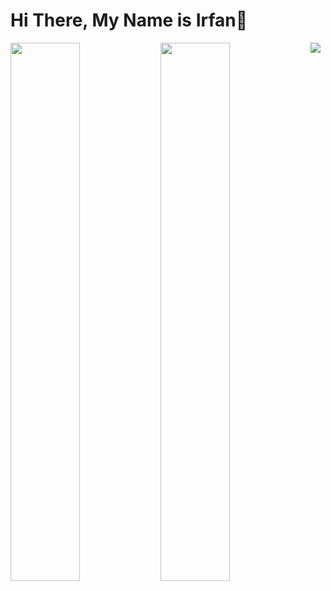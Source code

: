 # Hi There, My Name is Irfan👋

<a href="https://github.com/anuraghazra/github-readme-stats">
  <img width=47% align="left" src="https://github-readme-stats.vercel.app/api?username=irfanrangga&theme=dracula&show_icons=true&hide_border=true&rank_icon=github" />
</a>
<a href="https://github.com/anuraghazra/convoychat">
  <img width=47% align="left" src="https://github-readme-stats.vercel.app/api/top-langs?username=irfanrangga&layout=compact&langs_count=8&card_width=320&theme=dracula&hide_border=true" />
</a>

<img src="https://streak-stats.demolab.com/?user=DenverCoder1&theme=dark"/>

<!--
**irfanrangga/irfanrangga** is a ✨ _special_ ✨ repository because its `README.md` (this file) appears on your GitHub profile.

Here are some ideas to get you started:

- 🔭 I’m currently working on ...
- 🌱 I’m currently learning ...
- 👯 I’m looking to collaborate on ...
- 🤔 I’m looking for help with ...
- 💬 Ask me about ...
- 📫 How to reach me: ...
- 😄 Pronouns: ...
- ⚡ Fun fact: ...
-->
